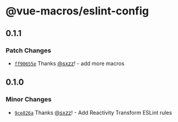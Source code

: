# @vue-macros/eslint-config

## 0.1.1

### Patch Changes

- [`ff90655e`](https://github.com/vue-macros/vue-macros/commit/ff90655e2e061d2b82f2e91b10d88e781bb0c22f) Thanks [@sxzz](https://github.com/sxzz)! - add more macros

## 0.1.0

### Minor Changes

- [`9ce826a`](https://github.com/vue-macros/vue-macros/commit/9ce826a37b87aeae2ff87bf42581c94ea061f7ce) Thanks [@sxzz](https://github.com/sxzz)! - Add Reactivity Transform ESLint rules
